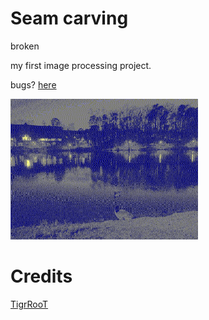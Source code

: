 # Seam carving
broken

my first image processing project.

bugs? [here](https://github.com/dazmaks/seam-carving/tree/weird)

<img src="https://github.com/dazmaks/seam-carving/blob/weird/filters/filter1/ducks-out.jpg" width="300" height="225" />

# Credits
[TigrRooT](https://github.com/TigrRooT)
